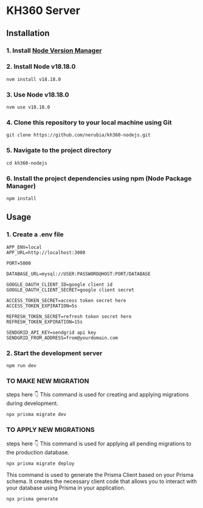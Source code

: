 # KH360 Server

## Installation

### 1. Install [Node Version Manager](https://github.com/nvm-sh/nvm)

### 2. Install Node v18.18.0

```
nvm install v18.18.0
```

### 3. Use Node v18.18.0

```
nvm use v18.18.0
```

### 4. Clone this repository to your local machine using Git

```
git clone https://github.com/nerubia/kh360-nodejs.git
```

### 5. Navigate to the project directory

```
cd kh360-nodejs
```

### 6. Install the project dependencies using npm (Node Package Manager)

```
npm install
```

## Usage

### 1. Create a .env file

```
APP_ENV=local
APP_URL=http://localhost:3000

PORT=5000

DATABASE_URL=mysql://USER:PASSWORD@HOST:PORT/DATABASE

GOOGLE_OAUTH_CLIENT_ID=google client id
GOOGLE_OAUTH_CLIENT_SECRET=google client secret

ACCESS_TOKEN_SECRET=access token secret here
ACCESS_TOKEN_EXPIRATION=5s

REFRESH_TOKEN_SECRET=refresh token secret here
REFRESH_TOKEN_EXPIRATION=15s

SENDGRID_API_KEY=sendgrid api key
SENDGRID_FROM_ADDRESS=from@yourdomain.com
```

### 2. Start the development server

```
npm run dev
```

### TO MAKE NEW MIGRATION

steps here 👇
This command is used for creating and applying migrations during development.

```
npx prisma migrate dev
```

### TO APPLY NEW MIGRATIONS

steps here 👇
This command is used for applying all pending migrations to the production database.

```
npx prisma migrate deploy
```

This command is used to generate the Prisma Client based on your Prisma schema. It creates the necessary client code that allows you to interact with your database using Prisma in your application.

```
npx prisma generate
```
